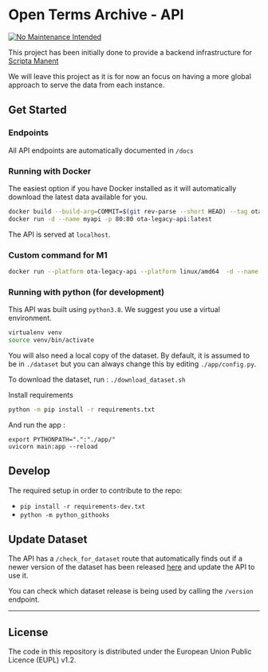 # Open Terms Archive - API

[![No Maintenance Intended](http://unmaintained.tech/badge.svg)](http://unmaintained.tech/)

This project has been initially done to provide a backend infrastructure for [Scripta Manent](https://disinfo.quaidorsay.fr/en/open-terms-archive/scripta-manent)

We will leave this project as it is for now an focus on having a more global approach to serve the data from each instance.

## Get Started

### Endpoints
All API endpoints are automatically documented in `/docs`

### Running with Docker

The easiest option if you have Docker installed as it will automatically download the latest data available for you.

```sh
docker build --build-arg=COMMIT=$(git rev-parse --short HEAD) --tag ota-legacy-api:latest .
docker run -d --name myapi -p 80:80 ota-legacy-api:latest
```

The API is served at `localhost`.


### Custom command for M1

```sh
docker run --platform ota-legacy-api --platform linux/amd64  -d --name myapi -p 80:80 ota-legacy-api:latest
```
### Running with python (for development)

This API was built using `python3.8`. We suggest you use a virtual environment.

```bash
virtualenv venv
source venv/bin/activate
```

You will also need a local copy of the dataset. By default, it is assumed to be in `./dataset` but you can always change this by editing `./app/config.py`.

To download the dataset, run :
`./download_dataset.sh`

Install requirements

```sh
python -m pip install -r requirements.txt
```

And run the app :

```
export PYTHONPATH=".":"./app/"
uvicorn main:app --reload
```

## Develop

The required setup in order to contribute to the repo:
- `pip install -r requirements-dev.txt`
- `python -m python_githooks`

## Update Dataset

The API has a `/check_for_dataset` route that automatically finds out if a newer version of the dataset has been released [here](https://github.com/OpenTermsArchive/contrib-versions/releases/latest) and update the API to use it.

You can check which dataset release is being used by calling the `/version` endpoint.

- - - -

## License

The code in this repository is distributed under the  European Union Public Licence (EUPL) v1.2.
